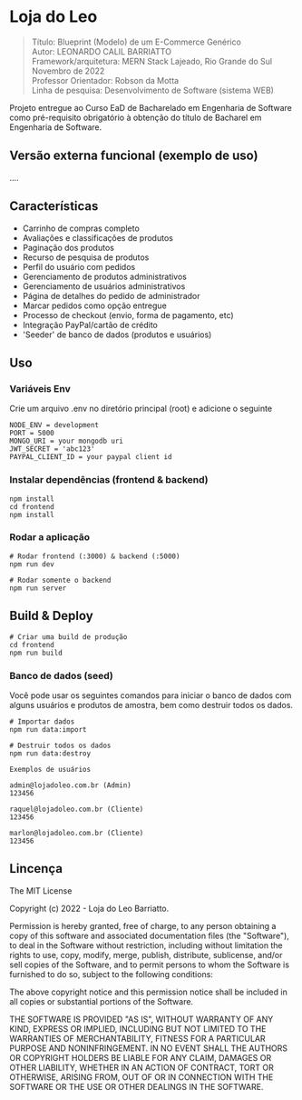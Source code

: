 # Loja do Leo

> Título: Blueprint (Modelo) de um E-Commerce Genérico\
> Autor: LEONARDO CALIL BARRIATTO\
> Framework/arquitetura: MERN Stack
> Lajeado, Rio Grande do Sul\
> Novembro de 2022\
> Professor Orientador: Robson da Motta\
> Linha de pesquisa: Desenvolvimento de Software (sistema WEB)


Projeto entregue ao Curso EaD de Bacharelado em Engenharia de Software como pré-requisito obrigatório à obtenção do título de Bacharel em Engenharia de Software.

## Versão externa funcional (exemplo de uso)
....

## Características

- Carrinho de compras completo
- Avaliações e classificações de produtos
- Paginação dos produtos
- Recurso de pesquisa de produtos
- Perfil do usuário com pedidos
- Gerenciamento de produtos administrativos
- Gerenciamento de usuários administrativos
- Página de detalhes do pedido de administrador
- Marcar pedidos como opção entregue
- Processo de checkout (envio, forma de pagamento, etc)
- Integração PayPal/cartão de crédito
- 'Seeder' de banco de dados (produtos e usuários)

## Uso

### Variáveis Env 

Crie um arquivo .env no diretório principal (root) e adicione o seguinte

```
NODE_ENV = development
PORT = 5000
MONGO_URI = your mongodb uri
JWT_SECRET = 'abc123'
PAYPAL_CLIENT_ID = your paypal client id
```

### Instalar dependências (frontend & backend)

```
npm install
cd frontend
npm install
```

### Rodar a aplicação

```
# Rodar frontend (:3000) & backend (:5000)
npm run dev

# Rodar somente o backend
npm run server
```

## Build & Deploy

```
# Criar uma build de produção
cd frontend
npm run build
```

### Banco de dados (seed)

Você pode usar os seguintes comandos para iniciar o banco de dados com alguns usuários e produtos de amostra, bem como destruir todos os dados.

```
# Importar dados
npm run data:import

# Destruir todos os dados
npm run data:destroy
```

```
Exemplos de usuários

admin@lojadoleo.com.br (Admin)
123456

raquel@lojadoleo.com.br (Cliente)
123456

marlon@lojadoleo.com.br (Cliente)
123456
```


## Lincença

The MIT License

Copyright (c) 2022 - Loja do Leo Barriatto.

Permission is hereby granted, free of charge, to any person obtaining a copy
of this software and associated documentation files (the "Software"), to deal
in the Software without restriction, including without limitation the rights
to use, copy, modify, merge, publish, distribute, sublicense, and/or sell
copies of the Software, and to permit persons to whom the Software is
furnished to do so, subject to the following conditions:

The above copyright notice and this permission notice shall be included in
all copies or substantial portions of the Software.

THE SOFTWARE IS PROVIDED "AS IS", WITHOUT WARRANTY OF ANY KIND, EXPRESS OR
IMPLIED, INCLUDING BUT NOT LIMITED TO THE WARRANTIES OF MERCHANTABILITY,
FITNESS FOR A PARTICULAR PURPOSE AND NONINFRINGEMENT. IN NO EVENT SHALL THE
AUTHORS OR COPYRIGHT HOLDERS BE LIABLE FOR ANY CLAIM, DAMAGES OR OTHER
LIABILITY, WHETHER IN AN ACTION OF CONTRACT, TORT OR OTHERWISE, ARISING FROM,
OUT OF OR IN CONNECTION WITH THE SOFTWARE OR THE USE OR OTHER DEALINGS IN
THE SOFTWARE.
